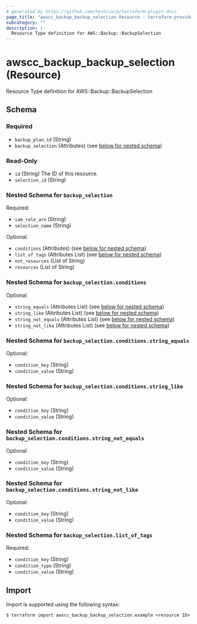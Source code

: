```yaml
---
# generated by https://github.com/hashicorp/terraform-plugin-docs
page_title: "awscc_backup_backup_selection Resource - terraform-provider-awscc"
subcategory: ""
description: |-
  Resource Type definition for AWS::Backup::BackupSelection
---
```


# awscc_backup_backup_selection (Resource)

Resource Type definition for AWS::Backup::BackupSelection



<!-- schema generated by tfplugindocs -->
## Schema

### Required

- `backup_plan_id` (String)
- `backup_selection` (Attributes) (see [below for nested schema](#nestedatt--backup_selection))

### Read-Only

- `id` (String) The ID of this resource.
- `selection_id` (String)

<a id="nestedatt--backup_selection"></a>
### Nested Schema for `backup_selection`

Required:

- `iam_role_arn` (String)
- `selection_name` (String)

Optional:

- `conditions` (Attributes) (see [below for nested schema](#nestedatt--backup_selection--conditions))
- `list_of_tags` (Attributes List) (see [below for nested schema](#nestedatt--backup_selection--list_of_tags))
- `not_resources` (List of String)
- `resources` (List of String)

<a id="nestedatt--backup_selection--conditions"></a>
### Nested Schema for `backup_selection.conditions`

Optional:

- `string_equals` (Attributes List) (see [below for nested schema](#nestedatt--backup_selection--conditions--string_equals))
- `string_like` (Attributes List) (see [below for nested schema](#nestedatt--backup_selection--conditions--string_like))
- `string_not_equals` (Attributes List) (see [below for nested schema](#nestedatt--backup_selection--conditions--string_not_equals))
- `string_not_like` (Attributes List) (see [below for nested schema](#nestedatt--backup_selection--conditions--string_not_like))

<a id="nestedatt--backup_selection--conditions--string_equals"></a>
### Nested Schema for `backup_selection.conditions.string_equals`

Optional:

- `condition_key` (String)
- `condition_value` (String)


<a id="nestedatt--backup_selection--conditions--string_like"></a>
### Nested Schema for `backup_selection.conditions.string_like`

Optional:

- `condition_key` (String)
- `condition_value` (String)


<a id="nestedatt--backup_selection--conditions--string_not_equals"></a>
### Nested Schema for `backup_selection.conditions.string_not_equals`

Optional:

- `condition_key` (String)
- `condition_value` (String)


<a id="nestedatt--backup_selection--conditions--string_not_like"></a>
### Nested Schema for `backup_selection.conditions.string_not_like`

Optional:

- `condition_key` (String)
- `condition_value` (String)



<a id="nestedatt--backup_selection--list_of_tags"></a>
### Nested Schema for `backup_selection.list_of_tags`

Required:

- `condition_key` (String)
- `condition_type` (String)
- `condition_value` (String)

## Import

Import is supported using the following syntax:

```shell
$ terraform import awscc_backup_backup_selection.example <resource ID>
```
